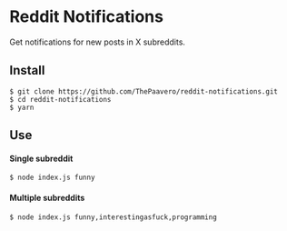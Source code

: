 # Reddit Notifications
Get notifications for new posts in X subreddits.

## Install
```
$ git clone https://github.com/ThePaavero/reddit-notifications.git
$ cd reddit-notifications
$ yarn
```

## Use
#### Single subreddit
```
$ node index.js funny 
```
#### Multiple subreddits
```
$ node index.js funny,interestingasfuck,programming
```
